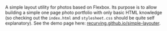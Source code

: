 A simple layout utility for photos based on Flexbox. Its purpose is to allow building a simple one page photo portfolio with only basic HTML knowledge (so checking out the `index.html` and `stylesheet.css` should be quite self explanatory). See the demo page here: [recurving.github.io/simple-layouter](https://recurving.github.io/simple-layouter/).
